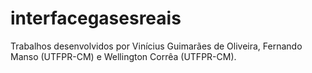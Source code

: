 # interfacegasesreais
Trabalhos desenvolvidos por Vinícius Guimarães de Oliveira, Fernando Manso (UTFPR-CM) e Wellington Corrêa (UTFPR-CM).
